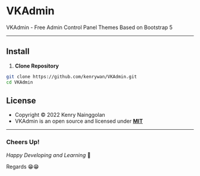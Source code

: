 # VKAdmin

VKAdmin - Free Admin Control Panel Themes Based on Bootstrap 5

-------------------

## Install

1. **Clone Repository**

```bash
git clone https://github.com/kenrywan/VKAdmin.git
cd VKAdmin
```

## License

- Copyright © 2022 Kenry Nainggolan
- VKAdmin is an open source and licensed under **[MIT](http://opensource.org/licenses/MIT)**

-------------------
### Cheers Up!

*Happy Developing and Learning* 💪

Regards 😁😁

